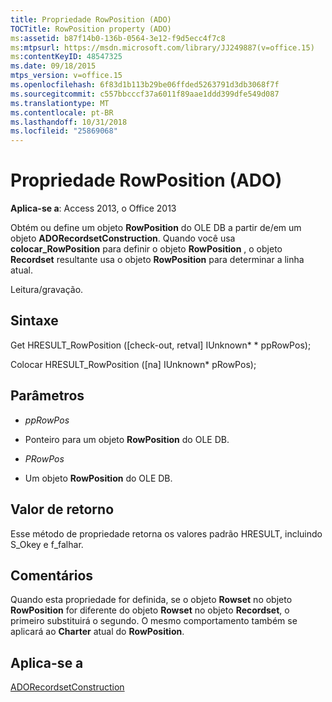 ```yaml
---
title: Propriedade RowPosition (ADO)
TOCTitle: RowPosition property (ADO)
ms:assetid: b87f14b0-136b-0564-3e12-f9d5ecc4f7c8
ms:mtpsurl: https://msdn.microsoft.com/library/JJ249887(v=office.15)
ms:contentKeyID: 48547325
ms.date: 09/18/2015
mtps_version: v=office.15
ms.openlocfilehash: 6f83d1b113b29be06ffded5263791d3db3068f7f
ms.sourcegitcommit: c557bbcccf37a6011f89aae1ddd399dfe549d087
ms.translationtype: MT
ms.contentlocale: pt-BR
ms.lasthandoff: 10/31/2018
ms.locfileid: "25869068"
---
```

# <a name="rowposition-property-ado"></a>Propriedade RowPosition (ADO)


**Aplica-se a**: Access 2013, o Office 2013



Obtém ou define um objeto **RowPosition** do OLE DB a partir de/em um objeto **ADORecordsetConstruction**. Quando você usa **colocar\_RowPosition** para definir o objeto **RowPosition** , o objeto **Recordset** resultante usa o objeto **RowPosition** para determinar a linha atual.

Leitura/gravação.

## <a name="syntax"></a>Sintaxe

Get HRESULT\_RowPosition (\[check-out, retval\] IUnknown\* \* ppRowPos);

Colocar HRESULT\_RowPosition (\[na\] IUnknown\* pRowPos);

## <a name="parameters"></a>Parâmetros

  - *ppRowPos*

  - Ponteiro para um objeto **RowPosition** do OLE DB.

  - *PRowPos*

  - Um objeto **RowPosition** do OLE DB.

## <a name="return-values"></a>Valor de retorno

Esse método de propriedade retorna os valores padrão HRESULT, incluindo S\_Okey e f\_falhar.

## <a name="remarks"></a>Comentários

Quando esta propriedade for definida, se o objeto **Rowset** no objeto **RowPosition** for diferente do objeto **Rowset** no objeto **Recordset**, o primeiro substituirá o segundo. O mesmo comportamento também se aplicará ao **Charter** atual do **RowPosition**.

## <a name="applies-to"></a>Aplica-se a

[ADORecordsetConstruction](adorecordsetconstruction-interface-ado.md)


